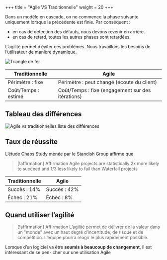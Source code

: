 +++
title = "Agile VS Traditionnelle"
weight = 20
+++

Dans un modèle en cascade, on ne commence la phase suivante uniquement lorsque la précédente est finie. Par conséquent :
- en cas de détection des défauts, nous devons revenir en arrière.
- en cas de retard, toutes les autres phases sont retardées.

L’agilité permet d’éviter ces problèmes. Nous travaillons les besoins de l’utilisateur de manière
dynamique.



![Triangle de fer](triangledefer.png)

| Traditionnelle      | Agile                                             |
| ------------------- | ------------------------------------------------- |
| Périmètre : fixe    | Périmètre : peut changé (écoute du client)        |
| Coût/Temps : estimé | Coût/Temps : fixe (engagement sur des itérations) |

## Tableau des différences
![Agile vs traditionnelles liste des différences](agile_vs_trad.png)

## Taux de réussite
L’étude Chaos Study menée par le Standish Group affirme que

> [!affirmation] Affirmation
>  Agile projects are statistically 2x more likely to succeed and 1/3 less likely to fail than
>  Waterfall projects

| Traditionnelle | Agile        |
| -------------- | ------------ |
| Succès : 14%   | Succès : 42% |
| Échec : 21%    | Échec : 8%   |

## Quand utiliser l’agilité

> [!affirmation] Affirmation
>  L’agilité permet de délivrer de la valeur dans un "monde" avec un haut degré d’incertitude,
>  de risque et de compétition. L’équipe pourra réagir le plus rapidement possible.

Lorsque d’un logiciel va être **soumis à beaucoup de changement**, il est intéressant de se pen-
cher sur une utilisation Agile
